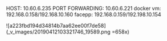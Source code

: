 HOST: 10.60.6.235
PORT FORWARDING: 10.60.6.221
docker vm: 192.168.0.158/192.168.10.160
facepp: 192.168.0.159/192.198.10.154

![a223fbd194d34814b7aa62ee00f7de58](_v_images/20190412103321746_19589.png =658x)